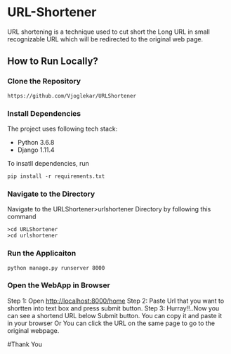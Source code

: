# URL-Shortener

URL shortening is a technique used to cut short the Long URL in small recognizable URL which will be redirected to the original web page.

## How to Run Locally?
### Clone the Repository
```
https://github.com/Vjoglekar/URLShortener
```
### Install Dependencies
The project uses following tech stack:
* Python 3.6.8
* Django 1.11.4

To insatll dependencies, run
```
pip install -r requirements.txt
```

### Navigate to the Directory
Navigate to the URLShortener>urlshortener Directory by following this command
```
>cd URLShortener
>cd urlshortener
```

### Run the Applicaiton
```
python manage.py runserver 8000
```
### Open the WebApp in Browser
Step 1: Open [http://localhost:8000/home](http://localhost:8000/home)
Step 2: Paste Url that you want to shortten into text box and press submit button.
Step 3: Hurray!!..Now you can see a shortend URL below Submit button.
        You can copy it and paste it in your browser 
        Or
        You can click the URL on the same page to go to the original webpage.
        
#Thank You


